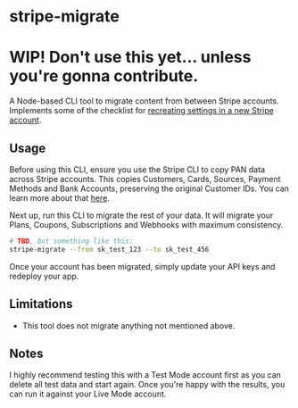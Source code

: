 # stripe-migrate

# WIP! Don't use this yet... unless you're gonna contribute.

A Node-based CLI tool to migrate content from between Stripe accounts. Implements some of the checklist for [recreating settings in a new Stripe account](https://support.stripe.com/questions/checklist-for-recreating-settings-in-a-new-stripe-account).

## Usage

Before using this CLI, ensure you use the Stripe CLI to copy PAN data across Stripe accounts. This copies Customers, Cards, Sources, Payment Methods and Bank Accounts, preserving the original Customer IDs. You can learn more about that [here](https://support.stripe.com/questions/copy-existing-account-data-to-a-new-stripe-account).

Next up, run this CLI to migrate the rest of your data. It will migrate your Plans, Coupons, Subscriptions and Webhooks with maximum consistency.

```bash
# TBD, but something like this:
stripe-migrate --from sk_test_123 --to sk_test_456
```

Once your account has been migrated, simply update your API keys and redeploy your app.

## Limitations

- This tool does not migrate anything not mentioned above.

## Notes

I highly recommend testing this with a Test Mode account first as you can delete all test data and start again. Once you're happy with the results, you can run it against your Live Mode account.
